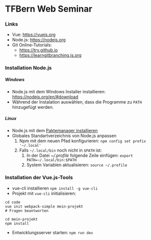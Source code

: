 # TFBern Web Seminar

### Links

* Vue: https://vuejs.org
* Node.js: https://nodejs.org
* Git Online-Tutorials:
  * https://try.github.io
  * https://learngitbranching.js.org

### Installation Node.js

##### Windows
* Node.js mit dem Windows Installer installieren: https://nodejs.org/en/#download
* Während der Instalation auswählen, dass die Programme zu `PATH` hinzugefügt werden.

##### Linux
* Node.js mit dem [Paktemanager installieren](https://nodejs.org/en/download/package-manager/)
* Globales Standartverzeichnis von Node.js anpassen
    1. Npm mit dem neuen Pfad konfigurieren: `npm config set prefix '~/.local'`
    1. Falls `~/.local/bin` noch nicht in `$PATH` ist:
        1. In der Datei _~/.profile_ folgende Zeile einfügen: `export   PATH=~/.local/bin:$PATH`
        1. System Variablen aktualisieren: `source ~/.profile`

### Installation der Vue.js-Tools
* vue-cli installieren `npm install -g vue-cli`
* Projekt mit `vue-cli` initialisieren:

```
cd code
vue init webpack-simple mein-projekt
# Fragen beantworten

cd mein-projekt
npm install
```

* Entwicklungsserver starten: `npm run dev`
